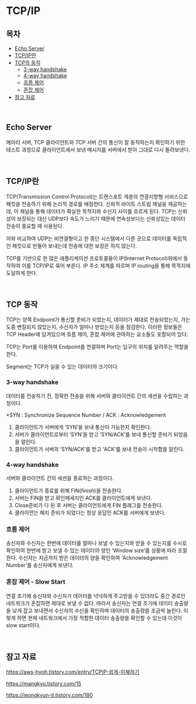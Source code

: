 # TCP/IP

## 목차

- [Echo Server](#echo-server)
- [TCP/IP란](#tcpip란)
- [TCP의 동작](#tcp-동작)
  - [3-way handshake](#3-way-handshake)
  - [4-way handshake](#4-way-handshake)
  - [흐름 제어](#흐름-제어)
  - [혼잡 제어](#혼잡-제어---slow-start)
- [참고 자료](#참고-자료)

<br>

## Echo Server

메아리 서버, TCP 클라이언트와 TCP 서버 간의 통신이 잘 동작하는지 확인하기 위한 테스트 과정으로 클라이언트에서 보낸 메시지를 서버에서 받아 그대로 다시 돌려보낸다.

<br>

## TCP/IP란

TCP(Transmission Control Protocol)는 트랜스포트 계층의 연결지향형 서비스으로 패킷을 전송하기 위해 논리적 경로를 배정한다. 신뢰적 바이트 스트림 채널을 제공하는데, 이 채널을 통해 데이터가 확실한 목적지와 수신지 사이를 흐르게 된다. TCP는 신뢰성이 보장되는 대신 UDP보다 속도가 느리기 때문에 연속성보다는 신뢰성있는 데이터 전송이 중요할 때 사용된다.

이와 비교하여 UDP는 비연결형이고 한 종단 시스템에서 다른 곳으로 데이터를 독립적인 패킷으로 만들어 보내는데 전송에 대한 보장은 하지 않는다.

TCP를 기반으로 한 많은 애플리케이션 프로토콜들이 IP(Internet Protocol)위에서 동작하여 이를 TCP/IP로 묶어 부른다. IP 주소 체계를 따르며 IP routing을 통해 목적지에 도달하게 한다.

<br>

## TCP 동작

TCP는 양쪽 Endpoint가 통신할 준비가 되었는지, 데이터가 제대로 전송되었는지, 가는 도중 변질되지 않았는지, 수신자가 얼마나 받았는지 등을 점검한다. 이러한 정보들은 TCP Header에 담겨있으며 흐름 제어, 혼잡 제어에 관여하는 요소들도 포함되어 있다.

TCP는 Port를 이용하여 Endpoint를 연결하며 Port는 입구의 위치를 알려주는 역할을 한다.

Segment는 TCP가 실을 수 있는 데이터의 크기이다.

### 3-way handshake

데이터를 전송하기 전, 정확한 전송을 위해 서버와 클라이언트 간의 세션을 수립하는 과정이다.

*SYN : Synchronize Sequence Number / ACK : Acknowledgement

1. 클라이언트가 서버에게 ‘SYN’을 보내 통신이 가능한지 확인한다.
2. 서버가 클라이언트로부터 ‘SYN’을 받고 ‘SYN/ACK’를 보내 통신할 준비가 되었음을 알린다.
3. 클라이언트가 서버의 ‘SYN/ACK’를 받고 ‘ACK’를 보내 전송이 시작함을 알린다.


### 4-way handshake

서버와 클라이언트 간의 세션을 종료하는 과정이다.

1. 클라이언트가 종료를 위해 FIN(finish)을 전송한다.
2. 서버는 FIN을 받고 확인메세지인 ACK를 클라이언트에게 보낸다.
3. Close준비가 다 된 후 서버는 클라이언트에게 FIN 플래그를 전송한다.
4. 클라이언는 해지 준비가 되었다는 정상 응답인 ACK를 서버에게 보낸다.


### 흐름 제어

송신자와 수신자는 한번에 데이터를 얼마나 보낼 수 있는지와 받을 수 있는지를 수시로 확인하여 한번에 받고 보낼 수 있는 데이터의 양인 ‘Window size’를 상황에 따라 조절한다. 수신자는 지금까지 받은 데이터의 양을 확인하여 ‘Acknowledgement Number’를 송신자에게 보낸다.


### 혼잡 제어 - Slow Start

연결 초기에 송신자와 수신자가 데이터를 넉넉하게 주고받을 수 있더라도 중간 경로인 네트워크가 혼잡하면 제대로 보낼 수 없다. 따라서 송신자는 연결 초기에 데이터 송출량을 낮게 잡고 보내면서 수신자의 수신을 확인하며 데이터의 송출량을 조금씩 늘린다. 이렇게 하면 현재 네트워크에서 가장 적합한 데이터 송출량을 확인할 수 있는데 이것이 slow start이다.

<br>

## 참고 자료

https://aws-hyoh.tistory.com/entry/TCPIP-쉽게-이해하기

https://mangkyu.tistory.com/15

https://jeongkyun-it.tistory.com/180
